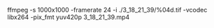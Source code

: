 ffmpeg -s 1000x1000 -framerate 24 -i ./3_18_21_39/%04d.tif -vcodec libx264 -pix_fmt yuv420p 3_18_21_39.mp4